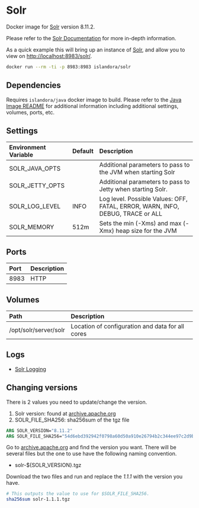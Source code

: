 # Solr

Docker image for [Solr] version 8.11.2.

Please refer to the [Solr Documentation] for more in-depth information.

As a quick example this will bring up an instance of [Solr], and allow you
to view on <http://localhost:8983/solr/>.

```bash
docker run --rm -ti -p 8983:8983 islandora/solr
```

## Dependencies

Requires `islandora/java` docker image to build. Please refer to the
[Java Image README](../java/README.md) for additional information including
additional settings, volumes, ports, etc.

## Settings

| Environment Variable | Default | Description                                                                    |
| :------------------- | :------ | :----------------------------------------------------------------------------- |
| SOLR_JAVA_OPTS       |         | Additional parameters to pass to the JVM when starting Solr                    |
| SOLR_JETTY_OPTS      |         | Additional parameters to pass to Jetty when starting Solr.                     |
| SOLR_LOG_LEVEL       | INFO    | Log level. Possible Values: OFF, FATAL, ERROR, WARN, INFO, DEBUG, TRACE or ALL |
| SOLR_MEMORY          | 512m    | Sets the min (-Xms) and max (-Xmx) heap size for the JVM                       |

## Ports

| Port | Description |
| :--- | :---------- |
| 8983 | HTTP        |

## Volumes

| Path                  | Description                                      |
| :-------------------- | :----------------------------------------------- |
| /opt/solr/server/solr | Location of configuration and data for all cores |

## Logs

- [Solr Logging]

[Solr Documentation]: https://lucene.apache.org/solr/guide/7_1/
[Solr Logging]: https://lucene.apache.org/solr/guide/7_1/configuring-logging.html
[Solr]: https://lucene.apache.org/solr/

## Changing versions

There is 2 values you need to update/change the version.

1. Solr version: found at [archive.apache.org](https://archive.apache.org/dist/lucene/solr)
1. SOLR_FILE_SHA256: sha256sum of the tgz file

```dockerfile
ARG SOLR_VERSION="8.11.2"
ARG SOLR_FILE_SHA256="54d6ebd392942f0798a60d50a910e26794b2c344ee97c2d9b50e678a7066d3a6"
```

Go to [archive.apache.org](https://archive.apache.org/dist/lucene/solr) and find the version you want. There will be several files but the one to use have the following naming convention.

* solr-${SOLR_VERSION}.tgz

Download the two files and run and replace the _1.1.1_ with the version you have.

```bash
# This outputs the value to use for $SOLR_FILE_SHA256.
sha256sum solr-1.1.1.tgz
```
